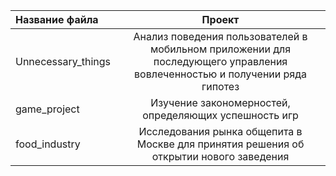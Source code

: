 | Название файла  | Проект  | 
| :------------ |:---------------:| 
| Unnecessary_things      | Анализ поведения пользователей в мобильном приложении для последующего управления вовлеченностью и получении ряда гипотез | 
| game_project   | Изучение закономерностей, определяющих успешность игр        |
| food_industry | Исследования рынка общепита в Москве для принятия решения об открытии нового заведения        | 
